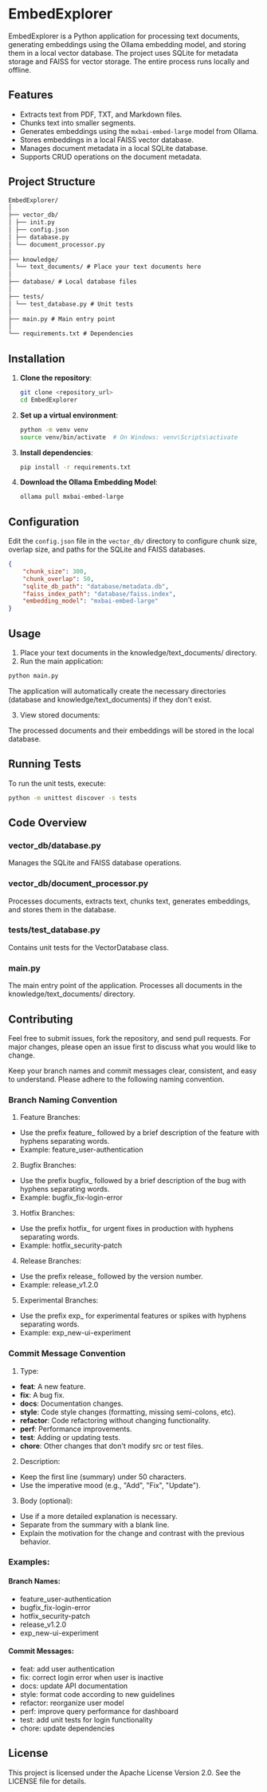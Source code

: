 # EmbedExplorer

EmbedExplorer is a Python application for processing text documents, generating embeddings using the Ollama embedding model, and storing them in a local vector database. The project uses SQLite for metadata storage and FAISS for vector storage. The entire process runs locally and offline.

## Features

- Extracts text from PDF, TXT, and Markdown files.
- Chunks text into smaller segments.
- Generates embeddings using the `mxbai-embed-large` model from Ollama.
- Stores embeddings in a local FAISS vector database.
- Manages document metadata in a local SQLite database.
- Supports CRUD operations on the document metadata.

## Project Structure

```txt
EmbedExplorer/
│
├── vector_db/
│ ├── init.py
│ ├── config.json
│ ├── database.py
│ └── document_processor.py
│
├── knowledge/
│ └── text_documents/ # Place your text documents here
│
├── database/ # Local database files
│
├── tests/
│ └── test_database.py # Unit tests
│
├── main.py # Main entry point
│
└── requirements.txt # Dependencies
```

## Installation

1. **Clone the repository**:

   ```sh
   git clone <repository_url>
   cd EmbedExplorer
   ```

2. **Set up a virtual environment**:

   ```sh
   python -m venv venv
   source venv/bin/activate  # On Windows: venv\Scripts\activate
   ```

3. **Install dependencies**:

   ```sh
   pip install -r requirements.txt
   ```

4. **Download the Ollama Embedding Model**:

   ```sh
   ollama pull mxbai-embed-large
   ```

## Configuration

Edit the `config.json` file in the `vector_db/` directory to configure chunk size, overlap size, and paths for the SQLite and FAISS databases.

```json
{
	"chunk_size": 300,
	"chunk_overlap": 50,
	"sqlite_db_path": "database/metadata.db",
	"faiss_index_path": "database/faiss.index",
	"embedding_model": "mxbai-embed-large"
}
```

## Usage

1. Place your text documents in the knowledge/text_documents/ directory.
2. Run the main application:

```sh
python main.py
```

The application will automatically create the necessary directories (database and knowledge/text_documents) if they don't exist.

3. View stored documents:

The processed documents and their embeddings will be stored in the local database.

## Running Tests

To run the unit tests, execute:

```sh
python -m unittest discover -s tests
```

## Code Overview

### vector_db/database.py

Manages the SQLite and FAISS database operations.

### vector_db/document_processor.py

Processes documents, extracts text, chunks text, generates embeddings, and stores them in the database.

### tests/test_database.py

Contains unit tests for the VectorDatabase class.

### main.py

The main entry point of the application. Processes all documents in the knowledge/text_documents/ directory.

## Contributing

Feel free to submit issues, fork the repository, and send pull requests. For major changes, please open an issue first to discuss what you would like to change.

Keep your branch names and commit messages clear, consistent, and easy to understand. Please adhere to the following naming convention.

### Branch Naming Convention

1. Feature Branches:

- Use the prefix feature\_ followed by a brief description of the feature with hyphens separating words.
- Example: feature_user-authentication

2. Bugfix Branches:

- Use the prefix bugfix\_ followed by a brief description of the bug with hyphens separating words.
- Example: bugfix_fix-login-error

3. Hotfix Branches:

- Use the prefix hotfix\_ for urgent fixes in production with hyphens separating words.
- Example: hotfix_security-patch

4. Release Branches:

- Use the prefix release\_ followed by the version number.
- Example: release_v1.2.0

5. Experimental Branches:

- Use the prefix exp\_ for experimental features or spikes with hyphens separating words.
- Example: exp_new-ui-experiment

### Commit Message Convention

1. Type:

- **feat**: A new feature.
- **fix**: A bug fix.
- **docs**: Documentation changes.
- **style**: Code style changes (formatting, missing semi-colons, etc).
- **refactor**: Code refactoring without changing functionality.
- **perf**: Performance improvements.
- **test**: Adding or updating tests.
- **chore**: Other changes that don't modify src or test files.

2. Description:

- Keep the first line (summary) under 50 characters.
- Use the imperative mood (e.g., "Add", "Fix", "Update").

3. Body (optional):

- Use if a more detailed explanation is necessary.
- Separate from the summary with a blank line.
- Explain the motivation for the change and contrast with the previous behavior.

### Examples:

#### Branch Names:

- feature_user-authentication
- bugfix_fix-login-error
- hotfix_security-patch
- release_v1.2.0
- exp_new-ui-experiment

#### Commit Messages:

- feat: add user authentication
- fix: correct login error when user is inactive
- docs: update API documentation
- style: format code according to new guidelines
- refactor: reorganize user model
- perf: improve query performance for dashboard
- test: add unit tests for login functionality
- chore: update dependencies

## License

This project is licensed under the Apache License Version 2.0. See the LICENSE file for details.
